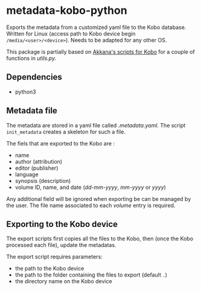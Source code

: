 # metadata-kobo-python

Exports the metadata from a customized yaml file to the Kobo database.  
Written for Linux (access path to Kobo device begin `/media/<user>/<device>`). Needs to be adapted for any other OS.

This package is partially based on [Akkana's scripts for Kobo](https://github.com/akkana/scripts/tree/master/kobo) for a couple of functions in _utils.py_.

## Dependencies

* python3

## Metadata file

The metadata are stored in a yaml file called _.metadata.yaml_. The script `init_metadata` creates a skeleton for such a file.

The fiels that are exported to the Kobo are :
* name
* author (attribution)
* editor (publisher)
* language
* synopsis (description)
* volume ID, name, and date (_dd-mm-yyyy_, _mm-yyyy_ or _yyyy_)

Any additional field will be ignored when exporting be can be managed by the user.
The file name associated to each _volume_ entry is required.

## Exporting to the Kobo device

The export scripts first copies all the files to the Kobo, then (once the Kobo processed each file), update the metadatas.

The export script requires parameters:
* the path to the Kobo device
* the path to the folder containing the files to export (default `.`)
* the directory name on the Kobo device
